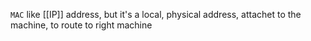 `MAC` like [[IP]] address, but it's a local, physical address, attachet to the machine, to route to right machine